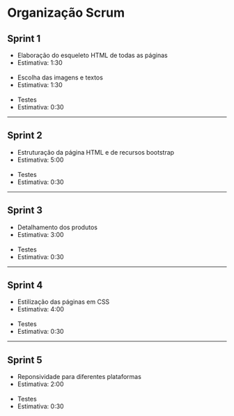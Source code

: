 <h1>Organização Scrum</h1>

<h2>Sprint 1</h2>
<ul>
    <li>Elaboração do esqueleto HTML de todas as páginas</li>
    <li>Estimativa: 1:30</li>
    <br>
    <li>Escolha das imagens e textos</li>
    <li>Estimativa: 1:30</li>
    <br>
    <li>Testes</li>
    <li>Estimativa: 0:30</li>
</ul>

<hr>
<h2>Sprint 2</h2>
<ul>
    <li>Estruturação da página HTML e de recursos bootstrap</li>
    <li>Estimativa: 5:00</li>
    <br>
    <li>Testes</li>
    <li>Estimativa: 0:30</li>
</ul>
<hr>
<h2>Sprint 3</h2>
<ul>
    <li>Detalhamento dos produtos</li>
    <li>Estimativa: 3:00</li>
    <br>
    <li>Testes</li>
    <li>Estimativa: 0:30</li>
</ul>
<hr>
<h2>Sprint 4</h2>
<ul>
    <li>Estilização das páginas em CSS</li>
    <li>Estimativa: 4:00</li>
    <br>
    <li>Testes</li>
    <li>Estimativa: 0:30</li>
</ul>
<hr>
<h2>Sprint 5</h2>
<ul>
    <li>Reponsividade para diferentes plataformas</li>
    <li>Estimativa: 2:00</li>
    <br>
    <li>Testes</li>
    <li>Estimativa: 0:30</li>
</ul>

